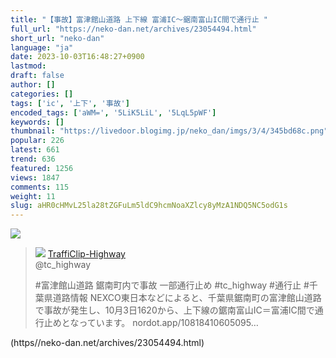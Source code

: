 ```yaml
---
title: "【事故】富津館山道路 上下線 富浦IC～鋸南富山IC間で通行止 "
full_url: "https://neko-dan.net/archives/23054494.html"
short_url: "neko-dan"
language: "ja"
date: 2023-10-03T16:48:27+0900
lastmod: 
draft: false
author: []
categories: []
tags: ['ic', '上下', '事故']
encoded_tags: ['aWM=', '5LiK5LiL', '5LqL5pWF']
keywords: []
thumbnail: "https://livedoor.blogimg.jp/neko_dan/imgs/3/4/345bd68c.png"
popular: 226
latest: 661
trend: 636
featured: 1256
views: 1847
comments: 115
weight: 11
slug: aHR0cHMvL25la28tZGFuLm5ldC9hcmNoaXZlcy8yMzA1NDQ5NC5odG1s
---
```


![](https://livedoor.blogimg.jp/neko_dan/imgs/3/4/345bd68c.png)

<blockquote id='twibodybdsBbFwUZx'> <p> <img src='https//livedoor.blogimg.jp/neko_dan/imgs/0/f/0fa3f368.jpg'> <a href='https//twitter.com/tc_highway/status/1709109750565351654' target='_blank'>TraffiClip-Highway </a><br> @tc_highway </p> <p id='twitextbdsBbFwUZx'> #富津館山道路 鋸南町内で事故 一部通行止め #tc_highway #通行止 #千葉県道路情報 NEXCO東日本などによると、千葉県鋸南町の富津館山道路で事故が発生し、10月3日1620から、上下線の鋸南富山IC＝富浦IC間で通行止めとなっています。 nordot.app/10818410605095… </p> </blockquote> 

(https//neko-dan.net/archives/23054494.html)
